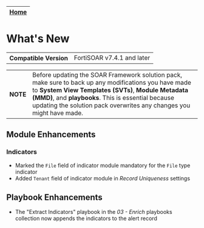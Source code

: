 | [Home](./README.md) |
|---------------------|

# What's New

<table>
    <tr>
        <th>Compatible Version</th>
        <td>FortiSOAR v7.4.1 and later</td>
    </tr>
</table>

<table>
    <tr>
        <th>NOTE</th>
        <td>Before updating the SOAR Framework solution pack, make sure to back up any modifications you have made to <strong>System View Templates (SVTs)</strong>, <strong>Module Metadata (MMD)</strong>, and <strong>playbooks</strong>. This is essential because updating the solution pack overwrites any changes you might have made.</td>
    </tr>
</table>

## Module Enhancements

### Indicators

- Marked the `File` field of indicator module mandatory for the `File` type indicator
- Added `Tenant` field of indicator module in *Record Uniqueness* settings

## Playbook Enhancements

- The "Extract Indicators" playbook in the *03 - Enrich* playbooks collection now appends the indicators to the alert record
